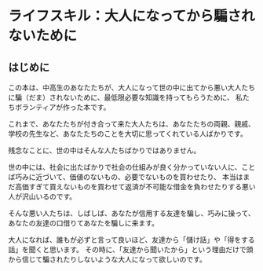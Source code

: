 # ライフスキル：大人になってから騙されないために

## はじめに

この本は、中高生のあなたたちが、大人になって世の中に出てから悪い大人たちに騙（だま）されないために、最低限必要な知識を持ってもらうために、
私たちボランティアが作った本です。

これまで、あなたたちが付き合って来た大人たちは、あなたたちの両親、親戚、学校の先生など、あなたたちのことを大切に思ってくれている人ばかりです。

残念なことに、世の中はそんな人たちばかりではありません。

世の中には、社会に出たばかりで社会の仕組みが良く分かっていない人に、ことば巧みに近づいて、価値のないもの、必要でないものを買わせたり、
本当はまだ高価すぎて買えないものを買わせて返済が不可能な借金を負わせたりする悪い人が沢山いるのです。

そんな悪い人たちは、しばしば、あなたが信用する友達を騙し、巧みに操って、あなたの友達の口借りてあなたを騙しに来ます。

大人になれば、誰もが必ずと言って良いほど、友達から「儲け話」や「得をする話」を聞くと思います。
その時に、「友達から聞いたから」という理由だけで頭から信じて騙されたりしないような大人になって欲しいのです。

